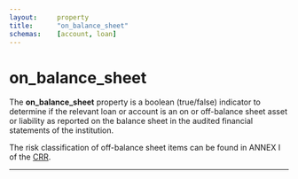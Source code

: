```yaml
---
layout:		property
title:		"on_balance_sheet"
schemas:	[account, loan]
---
```


# on_balance_sheet
The **on_balance_sheet** property is a boolean (true/false) indicator to determine if the relevant loan or account is an on or off-balance sheet asset or liability as reported on the balance sheet in the audited financial statements of the institution.

The risk classification of off-balance sheet items can be found in ANNEX I of the [CRR][crr].

---
[crr]: http://eur-lex.europa.eu/legal-content/EN/TXT/?uri=celex%3A32013R0575